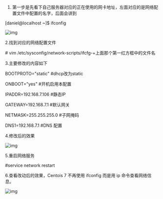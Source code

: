 1. 第一步是先看下自己服务器对应的正在使用的网卡地址，左面对应的是网络配置文件中配置的名字，后面会讲到

[daniel@localhost ~]$ ifconfig 

![img](E:/%E6%9D%82%E4%B8%83%E6%9D%82%E5%85%AB/Youdao/polieme@126.com/861135c4e6604e5092940547d5dbc5e4/clipboard.png)

2.找到对应的网络配置文件

\# vim /etc/sysconfig/network-scripts/ifcfg-+上面那个第一红方框中的文件名

3.主要修改的内容如下

BOOTPROTO="static" #dhcp改为static   

ONBOOT="yes" #开机启用本配置  

IPADDR=192.168.7.106 #静态IP  

GATEWAY=192.168.7.1 #默认网关  

NETMASK=255.255.255.0 #子网掩码  

DNS1=192.168.7.1 #DNS 配置

4.修改后的效果

![img](E:/%E6%9D%82%E4%B8%83%E6%9D%82%E5%85%AB/Youdao/polieme@126.com/de93d089ba06436aa7ff439d096677b5/clipboard.png)

5.重启网络服务

\#service network restart

6.查看改动后的效果，Centois 7 不再使用 ifconfig 而是用 ip 命令查看网络信息。

![img](E:/%E6%9D%82%E4%B8%83%E6%9D%82%E5%85%AB/Youdao/polieme@126.com/ff345edc6c504759a7b65258dd945a16/clipboard.png)